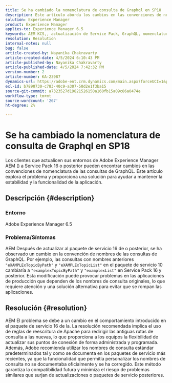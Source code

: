 ```yaml
---
title: Se ha cambiado la nomenclatura de consulta de Graphql en SP18
description: Este artículo aborda los cambios en las convenciones de nomenclatura de consultas de GraphQL AEM después de una actualización a Service Pack 16 y posterior de la aplicación, lo que puede afectar a los applic de producción
solution: Experience Manager
product: Experience Manager
applies-to: Experience Manager 6.5
keywords: AEM KCS,, actualización de Service Pack, GraphQL, nomenclatura de consultas, SP16, SP18, impacto en la producción, reescritura de Apache
resolution: Resolution
internal-notes: null
bug: false
article-created-by: Nayanika Chakravarty
article-created-date: 4/5/2024 6:10:43 PM
article-published-by: Nayanika Chakravarty
article-published-date: 4/5/2024 7:42:32 PM
version-number: 2
article-number: KA-23987
dynamics-url: https://adobe-ent.crm.dynamics.com/main.aspx?forceUCI=1&pagetype=entityrecord&etn=knowledgearticle&id=861ce2ce-77f3-ee11-904c-6045bd006704
exl-id: b7890730-c783-40c9-a307-50d2e1f3ba15
source-git-commit: a7323527d19821526150a160fb15a09c86a0474e
workflow-type: tm+mt
source-wordcount: '267'
ht-degree: 2%

---
```


# Se ha cambiado la nomenclatura de consulta de Graphql en SP18


Los clientes que actualicen sus entornos de Adobe Experience Manager AEM () a Service Pack 16 o posterior pueden encontrar cambios en las convenciones de nomenclatura de las consultas de GraphQL. Este artículo explora el problema y proporciona una solución para ayudar a mantener la estabilidad y la funcionalidad de la aplicación.

## Descripción {#description}


### Entorno

Adobe Experience Manager 6.5

### Problema/Síntomas

AEM Después de actualizar al paquete de servicio 16 de o posterior, se ha observado un cambio en la convención de nombres de las consultas de GraphQL. Por ejemplo, las consultas con nombres anteriores `"eXAMPLExTopicByPath"` y `"eXAMPLExTopicList"` en el paquete de servicio 10 cambiaría a `"examplexTopicByPath"` y `"examplexList"` en Service Pack 16 y posterior. Esta modificación puede provocar problemas en las aplicaciones de producción que dependen de los nombres de consulta originales, lo que requiere atención y una solución alternativa para evitar que se rompan las aplicaciones.


## Resolución {#resolution}


AEM El problema se debe a un cambio en el comportamiento introducido en el paquete de servicio 16 de la. La resolución recomendada implica el uso de reglas de reescritura de Apache para redirigir las antiguas rutas de consulta a las nuevas, lo que proporciona a los equipos la flexibilidad de actualizar sus puntos de conexión de forma administrada y programada. Además, Adobe recomienda utilizar los nombres de consulta estándar predeterminados tal y como se documenta en los paquetes de servicio más recientes, ya que la funcionalidad que permitía personalizar los nombres de consulta no se documentaba oficialmente y se ha corregido. Este método garantiza la compatibilidad futura y minimiza el riesgo de problemas similares que surjan de actualizaciones o paquetes de servicio posteriores.
